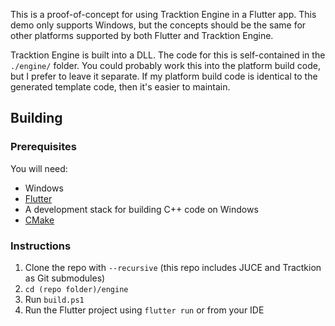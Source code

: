 This is a proof-of-concept for using Tracktion Engine in a Flutter app. This demo only supports Windows, but the concepts should be the same for other platforms supported by both Flutter and Tracktion Engine.

Tracktion Engine is built into a DLL. The code for this is self-contained in the `./engine/` folder. You could probably work this into the platform build code, but I prefer to leave it separate. If my platform build code is identical to the generated template code, then it's easier to maintain.

## Building

### Prerequisites
You will need:
- Windows
- [Flutter](https://docs.flutter.dev/get-started/install)
- A development stack for building C++ code on Windows
- [CMake](https://cmake.org/download/)

### Instructions
1. Clone the repo with `--recursive` (this repo includes JUCE and Tractkion as Git submodules)
2. `cd (repo folder)/engine`
3. Run `build.ps1`
4. Run the Flutter project using `flutter run` or from your IDE
